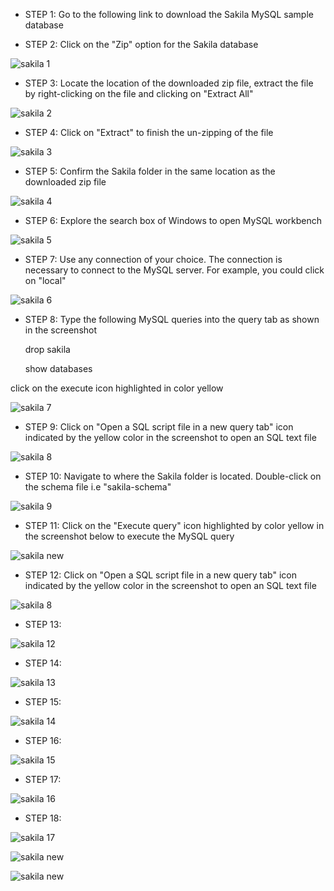 - STEP 1: Go to the following link to download  the Sakila MySQL sample database

- STEP 2: Click on the "Zip" option for the Sakila database

![sakila 1](https://github.com/user-attachments/assets/7e279590-4e47-4b72-8e2e-124247595185)

- STEP 3: Locate the location of the downloaded zip file, extract the file by right-clicking on the file and clicking on "Extract All"

![sakila 2](https://github.com/user-attachments/assets/0fdf4188-d85a-41bc-8e9a-5c9f30d76e74)

- STEP 4: Click on "Extract" to finish the un-zipping of the file

![sakila 3](https://github.com/user-attachments/assets/b6944d18-a7b7-4633-b1a0-9776e8fbe30c)

- STEP 5: Confirm the Sakila folder in the same location as the downloaded zip file

![sakila 4](https://github.com/user-attachments/assets/7a611c78-71c1-4f48-a7b1-2876a551a952)

- STEP 6: Explore the search box of Windows to open MySQL workbench 

![sakila 5](https://github.com/user-attachments/assets/da5035db-6a81-4541-a0dd-081bfb43ea5c)

- STEP 7: Use any connection of your choice. The connection is necessary to connect to the MySQL server. For example, you could click on "local"

![sakila 6](https://github.com/user-attachments/assets/acdca308-a814-4c0d-a1da-89e0f9063d1a)

- STEP 8: Type the following MySQL queries into the query tab as shown in the screenshot

    drop sakila

    show databases

 click on the execute icon highlighted in color yellow

![sakila 7](https://github.com/user-attachments/assets/dc1c4a17-a131-49ee-981b-aec4553818c8)

- STEP 9: Click on "Open a SQL script file in a new query tab" icon indicated by the yellow color in the screenshot to open an SQL text file 

![sakila 8](https://github.com/user-attachments/assets/032d7646-1cb2-414f-aec8-76739af65ada)

- STEP 10: Navigate to where the Sakila folder is located. Double-click on the schema file i.e "sakila-schema" 

![sakila 9](https://github.com/user-attachments/assets/5d5d93de-3654-43d6-bfb6-e03788c98c6d)

- STEP 11: Click on the "Execute query" icon highlighted by color yellow in the screenshot below to execute the MySQL query

![sakila new](https://github.com/user-attachments/assets/c9447043-a43a-4483-a901-5417f28b55e9)

- STEP 12: Click on "Open a SQL script file in a new query tab" icon indicated by the yellow color in the screenshot to open an SQL text file

![sakila 8](https://github.com/user-attachments/assets/032d7646-1cb2-414f-aec8-76739af65ada)

- STEP 13:

![sakila 12](https://github.com/user-attachments/assets/a4bdaa43-3fc8-4cde-be73-813bc69b2620)

- STEP 14:

![sakila 13](https://github.com/user-attachments/assets/997aeffd-6f32-41ed-8063-4a45bf52ad2b)

- STEP 15:

![sakila 14](https://github.com/user-attachments/assets/fbcbb126-462d-4d5a-8e80-c9c509a0b610)

- STEP 16:

![sakila 15](https://github.com/user-attachments/assets/e7212c53-0963-46a0-a3bb-36094cbe1a72)

- STEP 17:

![sakila 16](https://github.com/user-attachments/assets/d0d3f59c-c898-42cf-8120-28b9d7f84ea4)

- STEP 18:

![sakila 17](https://github.com/user-attachments/assets/686a2698-b47f-4727-9fe5-7e3666d5ab0b)

![sakila new](https://github.com/user-attachments/assets/89c944da-1852-40c8-a29c-aee195de523b)

![sakila new](https://github.com/user-attachments/assets/c9447043-a43a-4483-a901-5417f28b55e9)

















